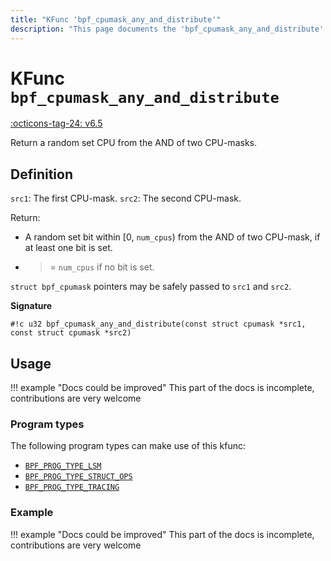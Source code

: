 ```yaml
---
title: "KFunc 'bpf_cpumask_any_and_distribute'"
description: "This page documents the 'bpf_cpumask_any_and_distribute' eBPF kfunc, including its definition, usage, program types that can use it, and examples."
---
```

# KFunc `bpf_cpumask_any_and_distribute`

<!-- [FEATURE_TAG](bpf_cpumask_any_and_distribute) -->
[:octicons-tag-24: v6.5](https://github.com/torvalds/linux/commit/f983be917332ea5e03f689e12c6668be48cb4cfe)
<!-- [/FEATURE_TAG] -->

Return a random set CPU from the AND of two CPU-masks.

## Definition

`src1`: The first CPU-mask.
`src2`: The second CPU-mask.

Return:
* A random set bit within [0, `num_cpus`) from the AND of two CPU-mask, if at
  least one bit is set.
* >= `num_cpus` if no bit is set.

`struct bpf_cpumask` pointers may be safely passed to `src1` and `src2`.

**Signature**

<!-- [KFUNC_DEF] -->
`#!c u32 bpf_cpumask_any_and_distribute(const struct cpumask *src1, const struct cpumask *src2)`
<!-- [/KFUNC_DEF] -->

## Usage

!!! example "Docs could be improved"
    This part of the docs is incomplete, contributions are very welcome

### Program types

The following program types can make use of this kfunc:

<!-- [KFUNC_PROG_REF] -->
- [`BPF_PROG_TYPE_LSM`](../program-type/BPF_PROG_TYPE_LSM.md)
- [`BPF_PROG_TYPE_STRUCT_OPS`](../program-type/BPF_PROG_TYPE_STRUCT_OPS.md)
- [`BPF_PROG_TYPE_TRACING`](../program-type/BPF_PROG_TYPE_TRACING.md)
<!-- [/KFUNC_PROG_REF] -->

### Example

!!! example "Docs could be improved"
    This part of the docs is incomplete, contributions are very welcome

